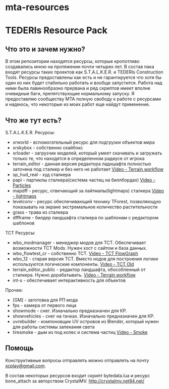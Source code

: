 # mta-resources
# TEDERIs Resource Pack #
## Что это и зачем нужно? ##
В этом репозитории находятся ресурсы, которые кропотливо создавались мною на протяжении почти четырех лет. В состав пака входят ресурсы таких проектов как S.T.A.L.K.E.R. и TEDERIs Construction Tools. Ресурсы предоставлены как есть и не гарантируется что хотя бы один из них будет стабильно работать и вообще запустится. Работа над ними была лавинообразно прервана и ряд скриптов имеет вполне очевидные баги, препятствующие нормальному запуску. Я предоставляю сообществу МТА полную свободу к работе с ресурсами и надеюсь, что некоторые из моих работ еще найдут применение.

## Что же тут есть? ##
S.T.A.L.K.E.R. Ресурсы:
* xrworld - вспомогательный ресурс для подгрузки объектов мира
* xrskybox - собственно скайбокс
* xrloader - загрузчик моделей, который умеет скачивать и загружать только те, что находятся в определенном радиусе от игрока
* terrain_editor - данная версия редактора ладншафта полностью заточена под сталкер и без него не работает
    [Video - Terrain workflow](https://youtu.be/PQZH5l2trTY)
* sp_hud_real - худ сталкера
* papi - партиклы сталкера(система частиц на биллбордах)
    [Video - Particles](https://youtu.be/BXCwFZMxHo4)
* mapdff - ресурс, отвечающий за лайтмапы(lightmaps) сталкера
    [Video - lightmaps](https://youtu.be/Fd3gWajlXzY)
* levelconv - ресурс обеспечивающий технику TForest, позволяющую показывать на экране экстремальное количество растительности
* grass - трава из сталкера
* dffframe - билдер ландшафта сталкера по шаблонам с редактором шаблонов

TCT Ресурсы:
* wbo_modmanager - менеджер модов для TCT. Обеспечивает возможности TCT Mods. Нужен хост с сайтом и база данных.
* wbo_flowtest_cr - собственно TCT. 
    [Video - TCT FlowGraph](https://youtu.be/ySbL7a9U-Vo)
* wbo_12 - старая версия TCT. Вместо нодов для построения логики используются логические компоненты.
    [Video - TCT Old](https://youtu.be/UeWaSrVwfBs)
* terrain_editor_public - редактор ландшафта, обособленный от сталкера. Нужно дорабатывать. 
    [Video - Terrain workflow](https://youtu.be/PQZH5l2trTY)
* int-s - обеспечивает интерактивность для объектов

Прочее:
* [GM] - заготовка для РП мода
* fps - камера от первого лица
* showmode - снег. Изначально предназначен для КР.
* showvehicles - снег на тачках. Изначально предназначен для КР.
* uvrebuilder - компоновщик UV островов из Blender, который нужен для работы системы запекания света
* tiresmoke - дым из под колес и система частиц
    [Video - Smoke](https://youtu.be/GBThLwbcxqw)

## Помощь ##
Конструктивные вопросы отправлять можно отправлять на почту xcplay@gmail.com.



В состав некоторых ресурсов входит скрипт bytedata.lua и ресурс bone_attach за авторством CrystalMV.
http://crystalmv.net84.net/
